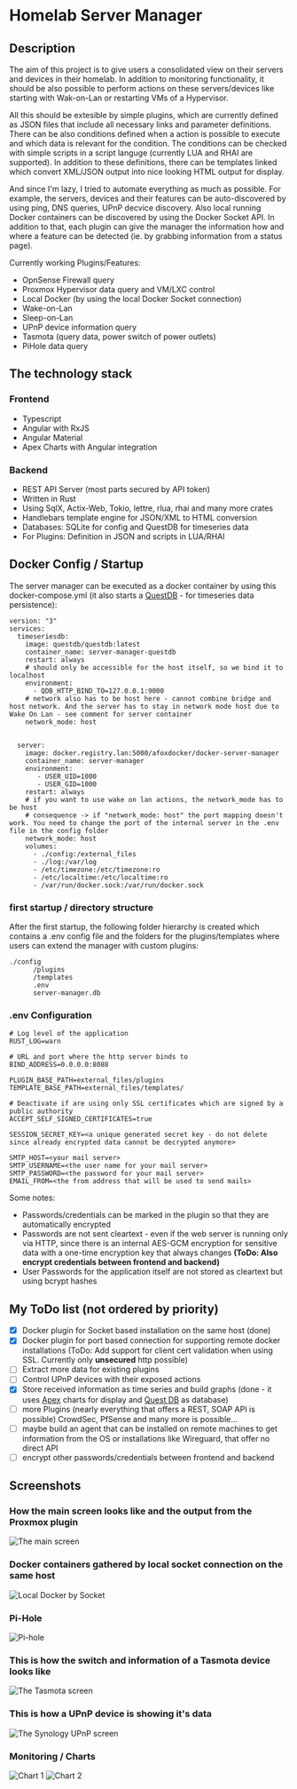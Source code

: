 # Homelab Server Manager

## Description

The aim of this project is to give users a consolidated view on their servers and devices in their homelab.
In addition to monitoring functionality, it should be also possible to perform actions on these servers/devices like starting with Wak-on-Lan or restarting VMs of a Hypervisor.

All this should be extesible by simple plugins, which are currently defined as JSON files that include all necessary links and parameter definitions.
There can be also conditions defined when a action is possible to execute and which data is relevant for the condition. The conditions can be checked with simple scripts in a script languge (currently LUA and RHAI are supported).
In addition to these definitions, there can be templates linked which convert XML/JSON output into nice looking HTML output for display.

And since I'm lazy, I tried to automate everything as much as possible. For example, the servers, devices and their features can be auto-discovered by using ping, DNS queries, UPnP decvice discovery. Also local running Docker containers can be discovered by using the Docker Socket API.
In addition to that, each plugin can give the manager the information how and where a feature can be detected (ie. by grabbing information from a status page).

Currently working Plugins/Features:

- OpnSense Firewall query
- Proxmox Hypervisor data query and VM/LXC control
- Local Docker (by using the local Docker Socket connection)
- Wake-on-Lan
- Sleep-on-Lan
- UPnP device information query
- Tasmota (query data, power switch of power outlets)
- PiHole data query

## The technology stack

### Frontend

- Typescript
- Angular with RxJS
- Angular Material
- Apex Charts with Angular integration

### Backend

- REST API Server (most parts secured by API token)
- Written in Rust
- Using SqlX, Actix-Web, Tokio, lettre, rlua, rhai and many more crates
- Handlebars template engine for JSON/XML to HTML conversion
- Databases: SQLite for config and QuestDB for timeseries data
- For Plugins: Definition in JSON and scripts in LUA/RHAI
  
## Docker Config / Startup

The server manager can be executed as a docker container by using this docker-compose.yml (it also starts a [QuestDB](https://questdb.io) - for timeseries data persistence):

    version: "3"
    services:
      timeseriesdb:
        image: questdb/questdb:latest
        container_name: server-manager-questdb
        restart: always
        # should only be accessible for the host itself, so we bind it to localhost
        environment:
          - QDB_HTTP_BIND_TO=127.0.0.1:9000
        # network also has to be host here - cannot combine bridge and host network. And the server has to stay in network mode host due to Wake On Lan - see comment for server container
        network_mode: host       
        
        
      server:
        image: docker.registry.lan:5000/afoxdocker/docker-server-manager
        container_name: server-manager
        environment:
           - USER_UID=1000
           - USER_GID=1000
        restart: always
        # if you want to use wake on lan actions, the network_mode has to be host
        # consequence -> if "network_mode: host" the port mapping doesn't work. You need to change the port of the internal server in the .env file in the config folder
        network_mode: host
        volumes:
          - ./config:/external_files
          - ./log:/var/log
          - /etc/timezone:/etc/timezone:ro
          - /etc/localtime:/etc/localtime:ro
          - /var/run/docker.sock:/var/run/docker.sock

### first startup / directory structure

After the first startup, the following folder hierarchy is created which contains a .env config file and the folders for the plugins/templates where users can extend the manager with custom plugins:

    ./config
          /plugins
          /templates
          .env
          server-manager.db

### .env Configuration

    # Log level of the application
    RUST_LOG=warn

    # URL and port where the http server binds to
    BIND_ADDRESS=0.0.0.0:8088
    
    PLUGIN_BASE_PATH=external_files/plugins
    TEMPLATE_BASE_PATH=external_files/templates/

    # Deactivate if are using only SSL certificates which are signed by a public authority
    ACCEPT_SELF_SIGNED_CERTIFICATES=true

    SESSION_SECRET_KEY=<a unique generated secret key - do not delete since already encrypted data cannot be decrypted anymore>

    SMTP_HOST=<your mail server>
    SMTP_USERNAME=<the user name for your mail server>
    SMTP_PASSWORD=<the password for your mail server>
    EMAIL_FROM=<the from address that will be used to send mails>

Some notes:

- Passwords/credentials can be marked in the plugin so that they are automatically encrypted
- Passwords are not sent cleartext - even if the web server is running only via HTTP, since there is an internal AES-GCM encryption for sensitive data with a one-time encryption key that always changes  **(ToDo: Also encrypt credentials between frontend and backend)**
- User Passwords for the application itself are not stored as cleartext but using bcrypt hashes

## My ToDo list (not ordered by priority)

- [x] Docker plugin for Socket based installation on the same host (done)
- [x] Docker plugin for port based connection for supporting remote docker installations (ToDo: Add support for client cert validation when using SSL. Currently only **unsecured** http possible)
- [ ] Extract more data for existing plugins
- [ ] Control UPnP devices with their exposed actions
- [x] Store received information as time series and build graphs (done - it uses [Apex](https://apexcharts.com/) charts for display and [Quest DB](https://questdb.io/) as database)
- [ ] more Plugins (nearly everything that offers a REST, SOAP API is possible) CrowdSec, PfSense and many more is possible...
- [ ] maybe build an agent that can be installed on remote machines to get information from the OS or installations like Wireguard, that offer no direct API
- [ ] encrypt other passwords/credentials between frontend and backend

## Screenshots

### How the main screen looks like and the output from the Proxmox plugin

![The main screen](main_screen.png)


### Docker containers gathered by local socket connection on the same host

![Local Docker by Socket](docker_local_socket.png)

### Pi-Hole
![Pi-hole](pihole.png)

### This is how the switch and information of a Tasmota device looks like

![The Tasmota screen](tasmota_switch.png)

### This is how a UPnP device is showing it's data

![The Synology UPnP screen](synology_upnp.png)

### Monitoring / Charts

![Chart 1](monitoring_charts_1.png)
![Chart 2](monitoring_charts_2.png)
